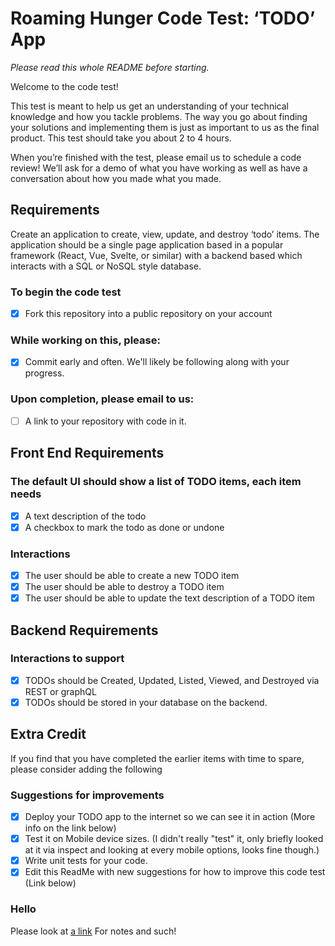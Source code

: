 # Roaming Hunger Code Test: ‘TODO’ App

*Please read this whole README before starting.*

Welcome to the code test! 

This test is meant to help us get an understanding of your technical knowledge and how you tackle problems. The way you go about finding your solutions and implementing them is just as important to us as the final product. This test should take you about 2 to 4 hours.

When you’re finished with the test, please email us to schedule a code review! We’ll ask for a demo of what you have working as well as have a conversation about how you made what you made. 

## Requirements
Create an application to create, view, update, and destroy ‘todo’ items. The application should be a single page application based in a popular framework (React, Vue, Svelte, or similar) with a backend based which interacts with a SQL or NoSQL style database.

### To begin the code test
* [X] Fork this repository into a public repository on your account

### While working on this, please:
* [X] Commit early and often. We'll likely be following along with your progress.

### Upon completion, please email to us:
* [ ] A link to your repository with code in it.

## Front End Requirements

### The default UI should show a list of TODO items, each item needs
* [X] A text description of the todo
* [X] A checkbox to mark the todo as done or undone

### Interactions
* [X] The user should be able to create a new TODO item
* [X] The user should be able to destroy a TODO item
* [X] The user should be able to update the text description of a TODO item

## Backend Requirements

### Interactions to support
* [X] TODOs should be Created, Updated, Listed, Viewed, and Destroyed via REST or graphQL
* [X] TODOs should be stored in your database on the backend. 

## Extra Credit

If you find that you have completed the earlier items with time to spare, please consider adding the following

### Suggestions for improvements
* [X] Deploy your TODO app to the internet so we can see it in action (More info on the link below)
* [X] Test it on Mobile device sizes. (I didn't really "test" it, only briefly looked at it via inspect and looking at every mobile options, looks fine though.)
* [X] Write unit tests for your code.
* [X] Edit this ReadMe with new suggestions for how to improve this code test (Link below)

### Hello
Please look at [a link](https://github.com/pkim050/codetest/blob/main/Notes.md) For notes and such!
